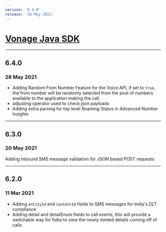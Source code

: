 ```yaml
---
version: '6.4.0'
release: '28 May 2021'
---
```

# [Vonage Java SDK](https://github.com/Vonage/vonage-java-sdk)

---

## 6.4.0
### 28 May 2021

- Adding Random From Number Feature for the Voice API, if set to `true`, the from number will be randomly selected from the pool of numbers available to the application making the call.
- adjusting operator used to check json payloads
- Adding extra parsing for top level Roaming Status in Advanced Number Insights

---

## 6.3.0
### 20 May 2021

Adding Inbound SMS message validation for JSON based POST requests

---

## 6.2.0
### 11 Mar 2021

- Adding `entityId` and `contentId` fields to SMS messages for India's DLT compliance
- Adding detail and detailEnum fields to call events, this will provide a switchable way for folks to view the newly minted details coming off of calls